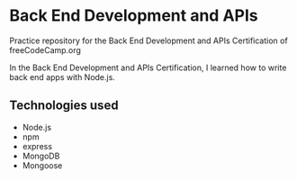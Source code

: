 # Back End Development and APIs
Practice repository for the Back End Development and APIs Certification of freeCodeCamp.org

In the Back End Development and APIs Certification, I learned how to write back end apps with Node.js.

## Technologies used
- Node.js
- npm
- express
- MongoDB
- Mongoose

